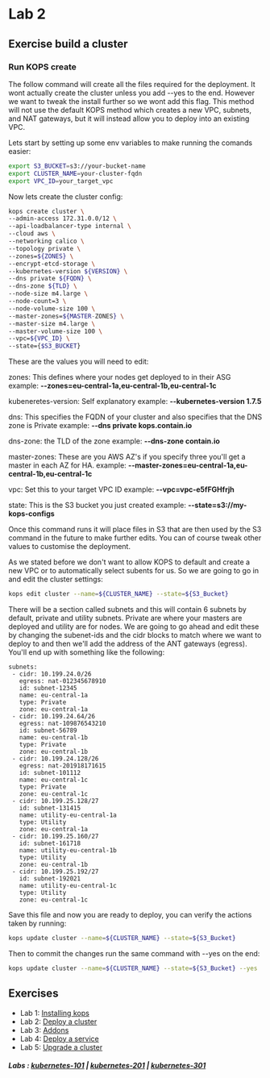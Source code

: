 # Lab 2

## Exercise build a cluster

### Run KOPS create

The follow command will create all the files required for the deployment. It wont actually create the cluster unless you add --yes to the end. However we want to tweak the install further so we wont add this flag. This method will not use the default KOPS method which creates a new VPC, subnets, and NAT gateways, but it will instead allow you to deploy into an existing VPC.

Lets start by setting up some env variables to make running the comands easier:

```bash
export S3_BUCKET=s3://your-bucket-name
export CLUSTER_NAME=your-cluster-fqdn
export VPC_ID=your_target_vpc
```

Now lets create the cluster config:

```bash
kops create cluster \
--admin-access 172.31.0.0/12 \
--api-loadbalancer-type internal \
--cloud aws \
--networking calico \
--topology private \
--zones=${ZONES} \
--encrypt-etcd-storage \
--kubernetes-version ${VERSION} \
--dns private ${FQDN} \
--dns-zone ${TLD} \
--node-size m4.large \
--node-count=3 \
--node-volume-size 100 \
--master-zones=${MASTER-ZONES} \
--master-size m4.large \
--master-volume-size 100 \
--vpc=${VPC_ID} \
--state={$S3_BUCKET}
```

These are the values you will need to edit:

zones: This defines where your nodes get deployed to in their ASG
example:
**--zones=eu-central-1a,eu-central-1b,eu-central-1c**

kubeneretes-version: Self explanatory
example:
**--kubernetes-version 1.7.5**

dns: This specifies the FQDN of your cluster and also specifies that the DNS zone is Private
example:
**--dns private kops.contain.io**

dns-zone: the TLD of the zone
example:
**--dns-zone contain.io**

master-zones: These are you AWS AZ's if you specify three you'll get a master in each AZ for HA.
example:
**--master-zones=eu-central-1a,eu-central-1b,eu-central-1c**

vpc: Set this to your target VPC ID
example:
**--vpc=vpc-e5fFGHfrjh**

state: This is the S3 bucket you just created
example:
**--state=s3://my-kops-configs**

Once this command runs it will place files in S3 that are then used by the S3 command in the future to make further edits. You can of course tweak other values to customise the deployment.

As we stated before we don't want to allow KOPS to default and create a new VPC or to automatically select subents for us. So we are going to go in and edit the cluster settings:

```bash
kops edit cluster --name=${CLUSTER_NAME} --state=${S3_Bucket}
```

There will be a section called subnets and this will contain 6 subnets by default, private and utility subnets. Private are where your masters are deployed and utility are for nodes. We are going to go ahead and edit these by changing the subenet-ids and the cidr blocks to match where we want to deploy to and then we'll add the address of the ANT gateways (egress). You'll end up with something like the following:

```
subnets:
 - cidr: 10.199.24.0/26
   egress: nat-012345678910
   id: subnet-12345
   name: eu-central-1a
   type: Private
   zone: eu-central-1a
 - cidr: 10.199.24.64/26
   egress: nat-109876543210
   id: subnet-56789
   name: eu-central-1b
   type: Private
   zone: eu-central-1b
 - cidr: 10.199.24.128/26
   egress: nat-201918171615
   id: subnet-101112
   name: eu-central-1c
   type: Private
   zone: eu-central-1c
 - cidr: 10.199.25.128/27
   id: subnet-131415
   name: utility-eu-central-1a
   type: Utility
   zone: eu-central-1a
 - cidr: 10.199.25.160/27
   id: subnet-161718
   name: utility-eu-central-1b
   type: Utility
   zone: eu-central-1b
 - cidr: 10.199.25.192/27
   id: subnet-192021
   name: utility-eu-central-1c
   type: Utility
   zone: eu-central-1c
```

Save this file and now you are ready to deploy, you can verify the actions taken by running:

```bash
kops update cluster --name=${CLUSTER_NAME} --state=${S3_Bucket}
```

Then to commit the changes run the same command with --yes on the end:

```bash
kops update cluster --name=${CLUSTER_NAME} --state=${S3_Bucket} --yes
```

## Exercises

- Lab 1: [Installing kops](/kubernetes-201/labs/00-install-kops.md)
- Lab 2: [Deploy a cluster](/kubernetes-201/labs/01-deploy-cluster.md)
- Lab 3: [Addons](/kubernetes-201/labs/02-addons.md)
- Lab 4: [Deploy a service](/kubernetes-201/labs/03-deploy-service.md)
- Lab 5: [Upgrade a cluster](/kubernetes-201/labs/04-upgrading.md)

##### Labs : [kubernetes-101](/kubernetes-101/) | [kubernetes-201](/kubernetes-201/) | [kubernetes-301](/kubernetes-301/)
